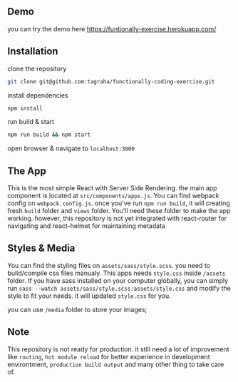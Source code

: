 ## Demo

you can try the demo here
https://funtionally-exercise.herokuapp.com/

## Installation

clone the repository
```bash
git clone git@github.com:tagraha/functionally-coding-exercise.git
```

install dependencies
```bash
npm install
```

run build & start
```bash
npm run build && npm start
```

open browser & navigate to `localhost:3000`


## The App
This is the most simple React with Server Side Rendering. the main app component is located at `src/components/apps.js`. You can find webpack config on `webpack.config.js`.
once you've run `npm run build`, it will creating fresh `build` folder and `views` folder. You'll need these folder to make the app working. however, this repository is not yet integrated with react-router for navigating and react-helmet for maintaining metadata 

## Styles & Media
You can find the styling files on `assets/sass/style.scss`. you need to build/compile css files manualy. This apps needs `style.css` inside `/assets` folder. If you have sass installed on your computer globally, you can simply run `sass --watch assets/sass/style.scss:assets/style.css` and modify the style to fit your needs. it will updated `style.css` for you. 

you can use `/media` folder to store your images;

## Note
This repository is not ready for production. it still need a lot of improvement like  `routing`, `hot module reload` for better experience in development environtment, `production build output` and many other thing to take care of.